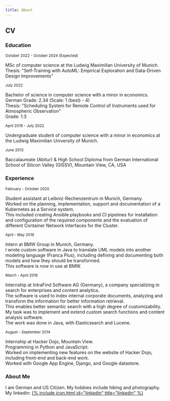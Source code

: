 ```yaml
---
title: About
---
```


## CV

### Education

<small>October 2022 - October 2024 (Expected)</small>

MSc of computer science at the Ludwig Maximilian University of Munich.<br>
Thesis: "Self-Training with AutoML: Empirical Exploration and Data-Driven Design Improvements"

<small>July 2022</small>

Bachelor of science in computer science with a minor in economics.<br>
German Grade: 2.34 (Scale: 1 (best) - 4)<br>
Thesis: "Scheduling System for Remote Control of Instruments used for Atmospheric Observation"<br>
Grade: 1.3

<small>April 2019 - July 2022</small>

Undergraduate student of computer science with a minor in economics at the Ludwig Maximilian University of Munich.

<small>June 2013</small>

Baccalaureate (Abitur) & High School Diploma from German International School of Silicon Valley (GISSV), Mountain View, CA, USA


### Experience

<small>February - October 2020</small>

Student assistant at Leibniz-Rechenzentrum in Munich, Germany.<br>Worked on the planning, implementation, support and documentation of a Kubernetes as a Service system.<br>This included creating Ansible playbooks and CI pipelines for installation and configuration of the required components and the evaluation of different Container Network Interfaces for the Cluster.

<small>April - May 2019</small>

Intern at BMW Group in Munich, Germany.<br>I wrote custom software in Java to translate UML models into another modeling language (Franca Plus), including defining and documenting both models and how they should be transformed.<br>This software is now in use at BMW.

<small>March - April 2016</small>

Internship at IntraFind Software AG (Germany), a company specializing in search for enterprises and content analytics.<br>The software is used to index internal corporate documents, analyzing and transform the information for better information retrieval.<br>This enables better semantic search with a high degree of customizability.<br>My task was to implement and extend custom search functions and content analysis software.<br>The work was done in Java, with Elasticsearch and Lucene.

<small>August - September 2014</small>

Internship at Hacker Dojo, Mountain View.<br>Programming in Python and JavaScript.<br>Worked on implementing new features on the website of Hacker Dojo, including front-end and back-end work.<br>Worked with Google App Engine, Django, and Google datastore.


### About Me

I am German and US Citizen. My hobbies include hiking and photography.
My linkedin: [{% include icon.html id="linkedin" title="linkedin" %}](https://www.linkedin.com/in/martinlschumann/)

